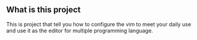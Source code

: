 ## What is this project

This is project that tell you how to configure the vim to meet your daily use
and use it as the editor for multiple programming language.

